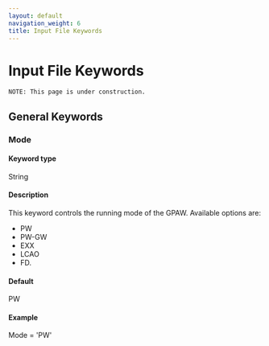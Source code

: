 ```yaml
---
layout: default
navigation_weight: 6
title: Input File Keywords
---
```


# Input File Keywords

```
NOTE: This page is under construction.
```
## General Keywords
### Mode
#### Keyword type
String

#### Description
This keyword controls the running mode of the GPAW. Available options are:

* PW
* PW-GW
* EXX
* LCAO
* FD.

#### Default
PW

#### Example
Mode = 'PW'
